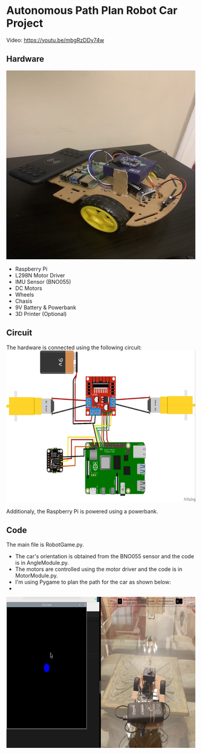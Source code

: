 # Autonomous Path Plan Robot Car Project
Video: https://youtu.be/mbgRzDDy74w

## Hardware 
<img src="https://github.com/mohsafwat23/autonomous-car-project/blob/f58edff6497e74ac6c898377fa7bc6cb5c12357d/Assets/assembley.jpg" width="500" height="500">

* Raspberry Pi
* L298N Motor Driver
* IMU Sensor (BNO055)
* DC Motors
* Wheels
* Chasis
* 9V Battery & Powerbank
* 3D Printer (Optional)

## Circuit 
The hardware is connected using the following circuit:
<img src="https://github.com/mohsafwat23/autonomous-car-project/blob/2aab08b30034cf3d4843e20c9825e95176afcf1a/Assets/circuit.jpeg" width="500" height="400">

Additionaly, the Raspberry Pi is powered using a powerbank.
## Code 
The main file is RobotGame.py.
* The car's orientation is obtained from the BNO055 sensor and the code is in AngleModule.py.
* The motors are controlled using the motor driver and the code is in MotorModule.py.
* I'm using Pygame to plan the path for the car as shown below:
* 
<img src="https://github.com/mohsafwat23/autonomous-car-project/blob/f58edff6497e74ac6c898377fa7bc6cb5c12357d/Assets/pygame.png" width="500" height="400">


